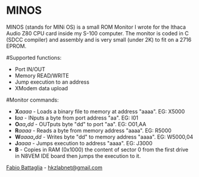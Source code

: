 MINOS
================


MINOS (stands for MINi OS) is a small ROM Monitor I wrote for the Ithaca Audio Z80 CPU card inside my S-100 computer.
The monitor is coded in C (SDCC compiler) and assembly and is very small (under 2K) to fit on a 2716 EPROM.

#Supported functions:
* Port IN/OUT
* Memory READ/WRITE
* Jump execution to an address
* XModem data upload

#Monitor commands:
* **X**_aaaa_		- Loads a binary file to memory at address "aaaa". EG: X5000
* **I**_aa_		- INputs a byte from port address "aa". EG: I01
* **O**_aa_**,**_dd_	- OUTputs byte "dd" to port "aa". EG: O01,AA
* **R**_aaaa_		- Reads a byte from memory address "aaaa". EG: R5000
* **W**_aaaa_**,**_dd_	- Writes byte "dd" to memory address "aaaa". EG: W5000,04
* **J**_aaaa_		- Jumps execution to address "aaaa". EG: J3000
* **B**			- Copies in RAM (0x1000)  the content of sector 0 from the first drive in N8VEM IDE board then jumps the execution to it.
			 

[Fabio Battaglia](https://plus.google.com/+FabioBattaglia) - hkzlabnet@gmail.com
